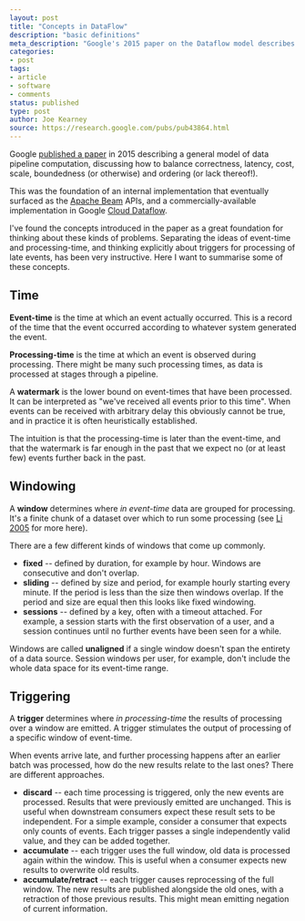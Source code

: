 ```yaml
---
layout: post
title: "Concepts in DataFlow"
description: "basic definitions"
meta_description: "Google's 2015 paper on the Dataflow model describes general solutions to general data pipeline processing problems. The terms they use have been helpful to me in understanding patterns in these problems."
categories:
- post
tags:
- article
- software
- comments
status: published
type: post
author: Joe Kearney
source: https://research.google.com/pubs/pub43864.html
---
```


[Li 2005]: http://citeseerx.ist.psu.edu/viewdoc/download?doi=10.1.1.93.2764&rep=rep1&type=pdf
[Cloud Dataflow]: https://cloud.google.com/dataflow/
[dataflow-paper]: https://research.google.com/pubs/pub43864.html
[Apache Beam]: https://beam.apache.org/

Google [published a paper][dataflow-paper] in 2015 describing a general model of data pipeline computation, discussing how to balance correctness, latency, cost, scale, boundedness (or otherwise) and ordering (or lack thereof!).

This was the foundation of an internal implementation that eventually surfaced as the [Apache Beam] APIs, and a commercially-available implementation in Google [Cloud Dataflow].

I've found the concepts introduced in the paper as a great foundation for thinking about these kinds of problems. Separating the ideas of event-time and processing-time, and thinking explicitly about triggers for processing of late events, has been very instructive. Here I want to summarise some of these concepts.

## Time

**Event-time** is the time at which an event actually occurred. This is a record of the time that the event occurred according to whatever system generated the event.

**Processing-time** is the time at which an event is observed during processing. There might be many such processing times, as data is processed at stages through a pipeline.

A **watermark** is the lower bound on event-times that have been processed. It can be interpreted as "we've received all events prior to this time". When events can be received with arbitrary delay this obviously cannot be true, and in practice it is often heuristically established.

The intuition is that the processing-time is later than the event-time, and that the watermark is far enough in the past that we expect no (or at least few) events further back in the past.

## Windowing

A **window** determines where _in event-time_ data are grouped for processing. It's a finite chunk of a dataset over which to run some processing (see [Li 2005] for more here).

There are a few different kinds of windows that come up commonly.

* **fixed** -- defined by duration, for example by hour. Windows are consecutive and don't overlap.
* **sliding** -- defined by size and period, for example hourly starting every minute. If the period is less than the size then windows overlap. If the period and size are equal then this looks like fixed windowing.
* **sessions** -- defined by a key, often with a timeout attached. For example, a session starts with the first observation of a user, and a session continues until no further events have been seen for a while.

Windows are called **unaligned** if a single window doesn't span the entirety of a data source. Session windows per user, for example, don't include the whole data space for its event-time range.

## Triggering

A **trigger** determines where _in processing-time_ the results of processing over a window are emitted. A trigger stimulates the output of processing of a specific window of event-time.

When events arrive late, and further processing happens after an earlier batch was processed, how do the new results relate to the last ones? There are different approaches.

* **discard** -- each time processing is triggered, only the new events are processed. Results that were previously emitted are unchanged. This is useful when downstream consumers expect these result sets to be independent. For a simple example, consider a consumer that expects only counts of events. Each trigger passes a single independently valid value, and they can be added together.
* **accumulate** -- each trigger uses the full window, old data is processed again within the window. This is useful when a consumer expects new results to overwrite old results.
* **accumulate/retract** -- each trigger causes reprocessing of the full window. The new results are published alongside the old ones, with a retraction of those previous results. This might mean emitting negation of current information.
